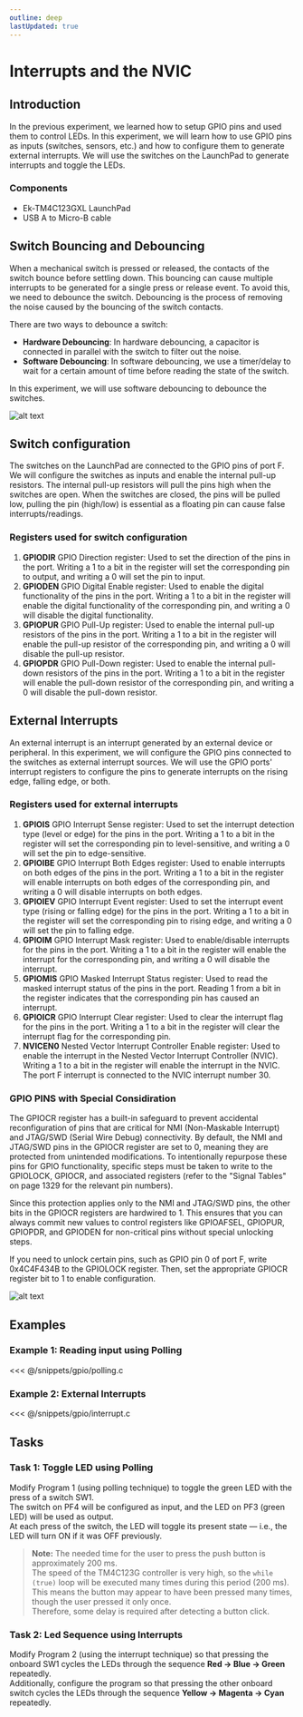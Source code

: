 ```yaml
---
outline: deep
lastUpdated: true
---
```

# Interrupts and the NVIC

## Introduction

In the previous experiment, we learned how to setup GPIO pins and used them to control LEDs. In this experiment, we will learn how to use GPIO pins as inputs (switches, sensors, etc.) and how to configure them to generate external interrupts. We will use the switches on the LaunchPad to generate interrupts and toggle the LEDs.

### Components

- Ek-TM4C123GXL LaunchPad
- USB A to Micro-B cable

## Switch Bouncing and Debouncing

When a mechanical switch is pressed or released, the contacts of the switch bounce before settling down. This bouncing can cause multiple interrupts to be generated for a single press or release event. To avoid this, we need to debounce the switch. Debouncing is the process of removing the noise caused by the bouncing of the switch contacts.

There are two ways to debounce a switch:

- **Hardware Debouncing**: In hardware debouncing, a capacitor is connected in parallel with the switch to filter out the noise.
- **Software Debouncing**: In software debouncing, we use a timer/delay to wait for a certain amount of time before reading the state of the switch.

In this experiment, we will use software debouncing to debounce the switches.

![alt text](/image.png)

## Switch configuration

The switches on the LaunchPad are connected to the GPIO pins of port F. We will configure the switches as inputs and enable the internal pull-up resistors. The internal pull-up resistors will pull the pins high when the switches are open. When the switches are closed, the pins will be pulled low, pulling the pin (high/low) is essential as a floating pin can cause false interrupts/readings.

### Registers used for switch configuration

1. **GPIODIR** GPIO Direction register: Used to set the direction of the pins in the port. Writing a 1 to a bit in the register will set the corresponding pin to output, and writing a 0 will set the pin to input.
2. **GPIODEN** GPIO Digital Enable register: Used to enable the digital functionality of the pins in the port. Writing a 1 to a bit in the register will enable the digital functionality of the corresponding pin, and writing a 0 will disable the digital functionality.
3. **GPIOPUR** GPIO Pull-Up register: Used to enable the internal pull-up resistors of the pins in the port. Writing a 1 to a bit in the register will enable the pull-up resistor of the corresponding pin, and writing a 0 will disable the pull-up resistor.
4. **GPIOPDR** GPIO Pull-Down register: Used to enable the internal pull-down resistors of the pins in the port. Writing a 1 to a bit in the register will enable the pull-down resistor of the corresponding pin, and writing a 0 will disable the pull-down resistor.

## External Interrupts

An external interrupt is an interrupt generated by an external device or peripheral. In this experiment, we will configure the GPIO pins connected to the switches as external interrupt sources. We will use the GPIO ports' interrupt registers to configure the pins to generate interrupts on the rising edge, falling edge, or both.

### Registers used for external interrupts

1. **GPIOIS** GPIO Interrupt Sense register: Used to set the interrupt detection type (level or edge) for the pins in the port. Writing a 1 to a bit in the register will set the corresponding pin to level-sensitive, and writing a 0 will set the pin to edge-sensitive.
2. **GPIOIBE** GPIO Interrupt Both Edges register: Used to enable interrupts on both edges of the pins in the port. Writing a 1 to a bit in the register will enable interrupts on both edges of the corresponding pin, and writing a 0 will disable interrupts on both edges.
3. **GPIOIEV** GPIO Interrupt Event register: Used to set the interrupt event type (rising or falling edge) for the pins in the port. Writing a 1 to a bit in the register will set the corresponding pin to rising edge, and writing a 0 will set the pin to falling edge.
4. **GPIOIM** GPIO Interrupt Mask register: Used to enable/disable interrupts for the pins in the port. Writing a 1 to a bit in the register will enable the interrupt for the corresponding pin, and writing a 0 will disable the interrupt.
5. **GPIOMIS** GPIO Masked Interrupt Status register: Used to read the masked interrupt status of the pins in the port. Reading 1 from a bit in the register indicates that the corresponding pin has caused an interrupt.
6. **GPIOICR** GPIO Interrupt Clear register: Used to clear the interrupt flag for the pins in the port. Writing a 1 to a bit in the register will clear the interrupt flag for the corresponding pin.
7. **NVICEN0** Nested Vector Interrupt Controller Enable register: Used to enable the interrupt in the Nested Vector Interrupt Controller (NVIC). Writing a 1 to a bit in the register will enable the interrupt in the NVIC. The port F interrupt is connected to the NVIC interrupt number 30.

### GPIO PINS with Special Considiration

The GPIOCR register has a built-in safeguard to prevent accidental reconfiguration of pins that are critical for NMI (Non-Maskable Interrupt) and JTAG/SWD (Serial Wire Debug) connectivity. By default, the NMI and JTAG/SWD pins in the GPIOCR register are set to 0, meaning they are protected from unintended modifications. To intentionally repurpose these pins for GPIO functionality, specific steps must be taken to write to the GPIOLOCK, GPIOCR, and associated registers (refer to the "Signal Tables" on page 1329 for the relevant pin numbers).

Since this protection applies only to the NMI and JTAG/SWD pins, the other bits in the GPIOCR registers are hardwired to 1. This ensures that you can always commit new values to control registers like GPIOAFSEL, GPIOPUR, GPIOPDR, and GPIODEN for non-critical pins without special unlocking steps.

If you need to unlock certain pins, such as GPIO pin 0 of port F, write 0x4C4F434B to the GPIOLOCK register. Then, set the appropriate GPIOCR register bit to 1 to enable configuration.

![alt text](/image-1.png)


## Examples

### Example 1: Reading input using Polling

<<< @/snippets/gpio/polling.c


### Example 2: External Interrupts

<<< @/snippets/gpio/interrupt.c

## Tasks 
### Task 1: Toggle LED using Polling
Modify Program 1 (using polling technique) to toggle the green LED with the press of a switch SW1.  
The switch on PF4 will be configured as input, and the LED on PF3 (green LED) will be used as output.  
At each press of the switch, the LED will toggle its present state — i.e., the LED will turn ON if it was OFF previously.

> **Note:** The needed time for the user to press the push button is approximately 200 ms.  
> The speed of the TM4C123G controller is very high, so the `while (true)` loop will be executed many times during this period (200 ms).  
> This means the button may appear to have been pressed many times, though the user pressed it only once.  
> Therefore, some delay is required after detecting a button click.

### Task 2: Led Sequence using Interrupts
Modify Program 2 (using the interrupt technique) so that pressing the onboard SW1 cycles the LEDs through the sequence **Red → Blue → Green** repeatedly.  
Additionally, configure the program so that pressing the other onboard switch cycles the LEDs through the sequence **Yellow → Magenta → Cyan** repeatedly.

